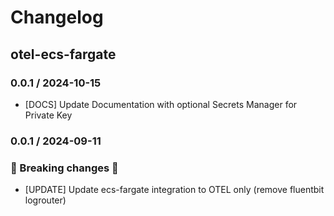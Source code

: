 # Changelog

## otel-ecs-fargate

<!-- To add a new entry write: -->

<!-- ### version / full date -->

<!-- * [Update/Bug fix] message that describes the changes that you apply -->
### 0.0.1 / 2024-10-15

* [DOCS] Update Documentation with optional Secrets Manager for Private Key

### 0.0.1 / 2024-09-11

### 🛑 Breaking changes 🛑
* [UPDATE] Update ecs-fargate integration to OTEL only (remove fluentbit logrouter)
